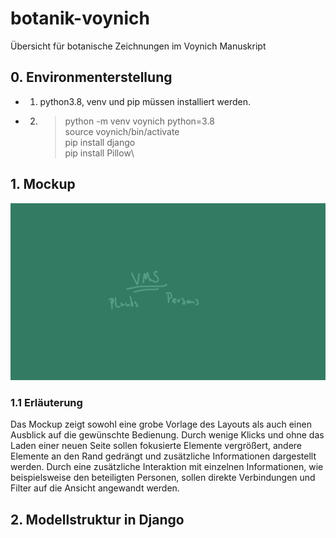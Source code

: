 # botanik-voynich
Übersicht für botanische Zeichnungen im Voynich Manuskript

## 0. Environmenterstellung
 - 1. python3.8, venv und pip müssen installiert werden.
 - 2. >  python -m venv voynich python=3.8\
 source voynich/bin/activate\
 pip install django\
 pip install Pillow\

## 1. Mockup
![Image of Mockup](https://github.com/Zadest/botanik-voynich/blob/dev/mockup.gif)

### 1.1 Erläuterung
Das Mockup zeigt sowohl eine grobe Vorlage des Layouts als auch einen Ausblick auf die gewünschte Bedienung.
Durch wenige Klicks und ohne das Laden einer neuen Seite sollen fokusierte Elemente vergrößert, andere Elemente an den Rand gedrängt und zusätzliche Informationen dargestellt werden. Durch eine zusätzliche Interaktion mit einzelnen Informationen, wie beispielsweise den beteiligten Personen, sollen direkte Verbindungen und Filter auf die Ansicht angewandt werden.

## 2. Modellstruktur in Django

